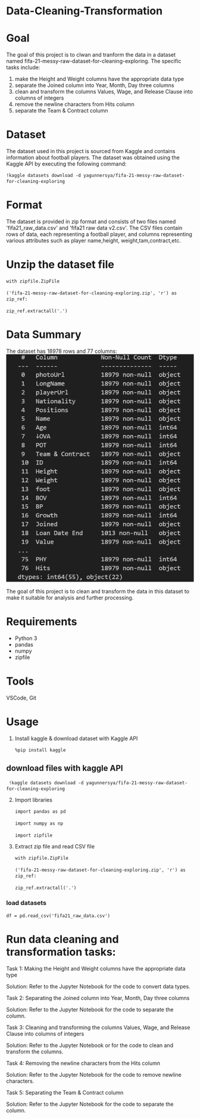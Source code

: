 # Data-Cleaning-Transformation

# Goal

The goal of this project is to clwan and tranform the data in a dataset named fifa-21-messy-raw-dataset-for-cleaning-exploring. The specific tasks include:

1. make the Height and Weight columns have the appropriate data type
2. separate the Joined column into Year, Month, Day three columns
3. clean and transform the columns Values, Wage, and Release Clause into columns of integers
4. remove the newline characters from Hits column
5. separate the Team & Contract column 

# Dataset

The dataset used in this project is sourced from Kaggle and contains information about football
players. The dataset was obtained using the Kaggle API by executing the following command:

    !kaggle datasets download -d yagunnersya/fifa-21-messy-raw-dataset-for-cleaning-exploring 

# Format

The dataset is provided in zip format and consists of two files named 'fifa21_raw_data.csv' and 
'fifa21 raw data v2.csv'. The CSV files contain rows of data, each representing a football player,
and columns representing various attributes such as player name,height, weight,tam,contract,etc.

# Unzip the dataset file

    with zipfile.ZipFile
    
    ('fifa-21-messy-raw-dataset-for-cleaning-exploring.zip', 'r') as zip_ref:
  
    zip_ref.extractall('.')


# Data Summary

The dataset has 18978 rows and 77 columns:
![alt text](<dataStructure.png>)

 The goal of this project is to clean and transform the data in this dataset 
 to make it suitable for analysis and further processing.

 # Requirements

 * Python 3
 * pandas
 * numpy
 * zipfile

 # Tools 

 VSCode, Git

 # Usage

 1. Install kaggle & download dataset with Kaggle API

        %pip install kaggle

 ## download files with kaggle API
     !kaggle datasets download -d yagunnersya/fifa-21-messy-raw-dataset-for-cleaning-exploring


2. Import libraries

       import pandas as pd

       import numpy as np

       import zipfile


3. Extract zip file and read CSV file


       with zipfile.ZipFile

       ('fifa-21-messy-raw-dataset-for-cleaning-exploring.zip', 'r') as zip_ref:

       zip_ref.extractall('.')

 ### load datasets

    df = pd.read_csv('fifa21_raw_data.csv')



# Run data cleaning and transformation tasks:


Task 1: Making the Height and Weight columns have the appropriate data type

Solution: Refer to the Jupyter Notebook for the code to convert data types.

Task 2: Separating the Joined column into Year, Month, Day three columns

Solution: Refer to the Jupyter Notebook for the code to separate the column.

Task 3: Cleaning and transforming the columns Values, Wage, and Release Clause into columns of integers

Solution: Refer to the Jupyter Notebook or for the code to clean and transform the columns.

Task 4: Removing the newline characters from the Hits column

Solution: Refer to the Jupyter Notebook for the code to remove newline characters.

Task 5: Separating the Team & Contract column

Solution: Refer to the Jupyter Notebook for the code to separate the column.